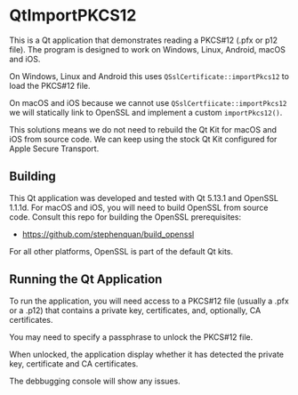 # QtImportPKCS12

This is a Qt application that demonstrates reading a PKCS#12 (.pfx or p12 file).
The program is designed to work on Windows, Linux, Android, macOS and iOS.

On Windows, Linux and Android this uses `QSslCertificate::importPkcs12` to load the PKCS#12 file.

On macOS and iOS because we cannot use `QSslCertfiicate::importPkcs12` we will statically link to OpenSSL and implement a custom `importPkcs12()`.

This solutions means we do not need to rebuild the Qt Kit for macOS and iOS from source code. We can keep using the stock Qt Kit configured for Apple Secure Transport.

## Building

This Qt application was developed and tested with Qt 5.13.1 and OpenSSL 1.1.1d.
For macOS and iOS, you will need to build OpenSSL from source code.
Consult this repo for building the OpenSSL prerequisites:

 - https://github.com/stephenquan/build_openssl
  
For all other platforms, OpenSSL is part of the default Qt kits.

## Running the Qt Application

To run the application, you will need access to a PKCS#12 file (usually a .pfx or a .p12)
that contains a private key, certificates, and, optionally, CA certificates.

You may need to specify a passphrase to unlock the PKCS#12 file.

When unlocked, the application display whether it has detected the private key,
certificate and CA certificates.

The debbugging console will show any issues.
